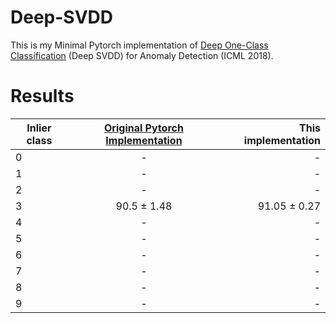 # Deep-SVDD
This is my Minimal Pytorch implementation of [Deep One-Class Classification](http://data.bit.uni-bonn.de/publications/ICML2018.pdf) (Deep SVDD) for Anomaly Detection (ICML 2018).



# Results



| Inlier class     | [Original Pytorch Implementation ](https://github.com/lukasruff/Deep-SVDD-PyTorch) | This implementation  |
| ------------- |:-------------:| -----:|
| 0 | - | - |
| 1 | - | - |
| 2 | - | - |
| 3 | 90.5 $\pm$ 1.48 | 91.05 $\pm$ 0.27 |
| 4 | - | - |
| 5 | - | - |
| 6 | - | - |
| 7 | - | - |
| 8 | - | - |
| 9 | - | - |
